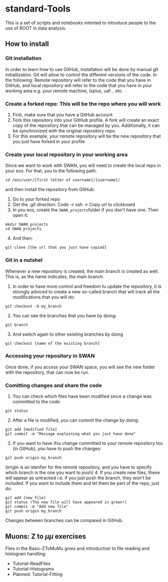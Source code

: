 # standard-Tools

This is a set of scripts and notebooks intented to introduce people to the use of ROOT in data analysis.

## How to install

### Git installation

In order to learn how to use GitHub, installation will be done by manual git initiallization. Git will allow to control the different versions of the code. In the following: Remote repository will refer to the code that you have in GitHub, and local repository will refer to the code that you have in your working area e.g. your remote machine, lxplus, uaf... etc.

### Create a forked repo: This will be the repo where you will work

1. First, make sure that you have a GitHub account
2. Fork this repository into your GitHub profile. A fork will create an exact copy of the repository that can be managed by you. Additionally, it can be synchronized with the original repository repo.
3. For this example, your remote repository will be the new repository that you just have forked in your profile

### Create your local repository in your working area

Since we want to work with SWAN, you will need to create the local repo in your eos. For that, you to the following path:
```
cd /eos/user/[first letter of username]/[username]/
```
and then install the repository from GitHub:
1. Go to your forked repo
2. Get the .git direction: Code -> ssh -> Copy url to clickboard
3. In you eos, create the ```SWAN_projects```folder if you don't have one. Then open it:
```
mkdir SWAN_projects
cd SWAN_projects
```
4. And then:
```
git clone [the url that you just have copied]
```

### Git in a nutshel

Whenever a new repository is created, the main branch is created as well. This is, as the name indicates, the main branch.

1. In order to have more control and freedom tu update the repository, it is strongly adviced to create a new so-called branch that will track all the modifications that you will do:
```
git checkout -b my_branch
```
2. You can see the branches that you have by doing:
```
git branch
```
3. And switch again to other existing branches by doing
```
git checkout [name of the existing branch]
```

### Accessing your repository in SWAN

Once done, if you access your SWAN space, you will see the new folder with the repository, that can now be run.

### Comitting changes and share the code

1. You can check which files have been modified since a change was committed to the code:
```
git status
```
2. After a file is modified, you can commit the change by doing:
```
git add [modified file]
git commit -m "Message explaining what you just have done"
```
3. If you want to have this change committed to your remote repository too (in GitHub), you have to push the changes:
```
git push origin my_branch
```
(origin is an idenfier for the remote repository, and you have to specify which branch is the one you want to push)
4. If you create new files, these will appear as untracked i.e. if you just push the branch, they won't be included. If you want to include them and let them be part of the repo, just do:
```
git add [new file]
git status (The new file will have appeared in green!)
git commit -m "Add new file"
git push origin my_branch
```
Changes between branches can be compared in GitHub.

## Muons: Z to $\mu\mu$ exercises

Files in the Basic-ZToMuMu gives and introduction to file reading and histogram handling:

- Tutorial-ReadFiles
- Tutorial-Histograms
- Planned: Tutorial-Fitting
